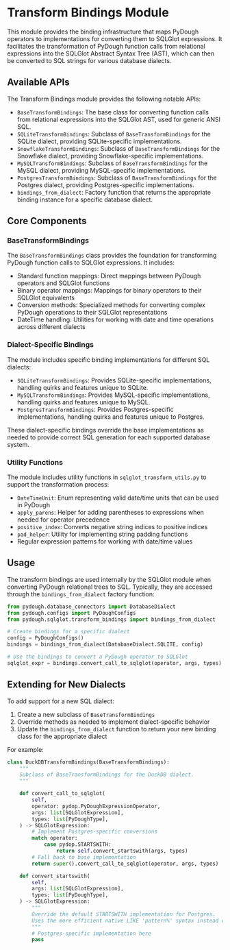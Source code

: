 # Transform Bindings Module

This module provides the binding infrastructure that maps PyDough operators to implementations for converting them to SQLGlot expressions. It facilitates the transformation of PyDough function calls from relational expressions into the SQLGlot Abstract Syntax Tree (AST), which can then be converted to SQL strings for various database dialects.

## Available APIs

The Transform Bindings module provides the following notable APIs:

- `BaseTransformBindings`: The base class for converting function calls from relational expressions into the SQLGlot AST, used for generic ANSI SQL.
- `SQLiteTransformBindings`: Subclass of `BaseTransformBindings` for the SQLite dialect, providing SQLite-specific implementations.
- `SnowflakeTransformBindings`: Subclass of `BaseTransformBindings` for the Snowflake dialect, providing Snowflake-specific implementations.
- `MySQLTransformBindings`: Subclass of `BaseTransformBindings` for the MySQL dialect, providing MySQL-specific implementations.
- `PostgresTransformBindings`: Subclass of `BaseTransformBindings` for the Postgres dialect, providing Postgres-specific implementations.
- `bindings_from_dialect`: Factory function that returns the appropriate binding instance for a specific database dialect.

## Core Components

### BaseTransformBindings

The `BaseTransformBindings` class provides the foundation for transforming PyDough function calls to SQLGlot expressions. It includes:

- Standard function mappings: Direct mappings between PyDough operators and SQLGlot functions
- Binary operator mappings: Mappings for binary operators to their SQLGlot equivalents
- Conversion methods: Specialized methods for converting complex PyDough operations to their SQLGlot representations
- DateTime handling: Utilities for working with date and time operations across different dialects

### Dialect-Specific Bindings

The module includes specific binding implementations for different SQL dialects:

- `SQLiteTransformBindings`: Provides SQLite-specific implementations, handling quirks and features unique to SQLite.
- `MySQLTransformBindings`: Provides MySQL-specific implementations, handling quirks and features unique to MySQL.
- `PostgresTransformBindings`: Provides Postgres-specific implementations, handling quirks and features unique to Postgres.

These dialect-specific bindings override the base implementations as needed to provide correct SQL generation for each supported database system.

### Utility Functions

The module includes utility functions in `sqlglot_transform_utils.py` to support the transformation process:

- `DateTimeUnit`: Enum representing valid date/time units that can be used in PyDough
- `apply_parens`: Helper for adding parentheses to expressions when needed for operator precedence
- `positive_index`: Converts negative string indices to positive indices
- `pad_helper`: Utility for implementing string padding functions
- Regular expression patterns for working with date/time values

## Usage

The transform bindings are used internally by the SQLGlot module when converting PyDough relational trees to SQL. Typically, they are accessed through the `bindings_from_dialect` factory function:

```python
from pydough.database_connectors import DatabaseDialect
from pydough.configs import PyDoughConfigs
from pydough.sqlglot.transform_bindings import bindings_from_dialect

# Create bindings for a specific dialect
config = PyDoughConfigs()
bindings = bindings_from_dialect(DatabaseDialect.SQLITE, config)

# Use the bindings to convert a PyDough operator to SQLGlot
sqlglot_expr = bindings.convert_call_to_sqlglot(operator, args, types)
```

## Extending for New Dialects

To add support for a new SQL dialect:

1. Create a new subclass of `BaseTransformBindings`
2. Override methods as needed to implement dialect-specific behavior
3. Update the `bindings_from_dialect` function to return your new binding class for the appropriate dialect

For example:

```python
class DuckDBTransformBindings(BaseTransformBindings):
    """
    Subclass of BaseTransformBindings for the DuckDB dialect.
    """

    def convert_call_to_sqlglot(
        self,
        operator: pydop.PyDoughExpressionOperator,
        args: list[SQLGlotExpression],
        types: list[PyDoughType],
    ) -> SQLGlotExpression:
        # Implement Postgres-specific conversions
        match operator:
            case pydop.STARTSWITH:
                return self.convert_startswith(args, types)
        # Fall back to base implementation
        return super().convert_call_to_sqlglot(operator, args, types)

    def convert_startswith(
        self,
        args: list[SQLGlotExpression],
        types: list[PyDoughType],
    ) -> SQLGlotExpression:
        """
        Override the default STARTSWITH implementation for Postgres.
        Uses the more efficient native LIKE 'pattern%' syntax instead of POSITION.
        """
        # Postgres-specific implementation here
        pass
```
